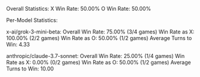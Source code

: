 Overall Statistics:
X Win Rate: 50.00%
O Win Rate: 50.00%

Per-Model Statistics:

x-ai/grok-3-mini-beta:
  Overall Win Rate: 75.00% (3/4 games)
  Win Rate as X: 100.00% (2/2 games)
  Win Rate as O: 50.00% (1/2 games)
  Average Turns to Win: 4.33

anthropic/claude-3.7-sonnet:
  Overall Win Rate: 25.00% (1/4 games)
  Win Rate as X: 0.00% (0/2 games)
  Win Rate as O: 50.00% (1/2 games)
  Average Turns to Win: 10.00
